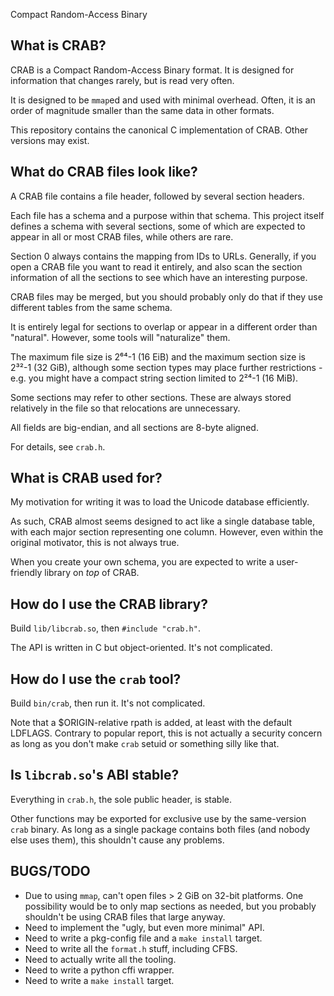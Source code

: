 Compact Random-Access Binary

## What is CRAB?

CRAB is a Compact Random-Access Binary format. It is designed for information
that changes rarely, but is read very often.

It is designed to be `mmap`ed and used with minimal overhead. Often, it is
an order of magnitude smaller than the same data in other formats.

This repository contains the canonical C implementation of CRAB. Other
versions may exist.


## What do CRAB files look like?

A CRAB file contains a file header, followed by several section headers.

Each file has a schema and a purpose within that schema. This project itself
defines a schema with several sections, some of which are expected to appear
in all or most CRAB files, while others are rare.

Section 0 always contains the mapping from IDs to URLs. Generally, if you
open a CRAB file you want to read it entirely, and also scan the section
information of all the sections to see which have an interesting purpose.

CRAB files may be merged, but you should probably only do that if they use
different tables from the same schema.

It is entirely legal for sections to overlap or appear in a different order
than "natural". However, some tools will "naturalize" them.

The maximum file size is 2⁶⁴-1 (16 EiB) and the maximum section size is
2³²-1 (32 GiB), although some section types may place further restrictions -
e.g. you might have a compact string section limited to 2²⁴-1 (16 MiB).

Some sections may refer to other sections. These are always stored
relatively in the file so that relocations are unnecessary.

All fields are big-endian, and all sections are 8-byte aligned.

For details, see `crab.h`.


## What is CRAB used for?

My motivation for writing it was to load the Unicode database efficiently.

As such, CRAB almost seems designed to act like a single database table,
with each major section representing one column. However, even within the
original motivator, this is not always true.

When you create your own schema, you are expected to write a user-friendly
library on *top* of CRAB.


## How do I use the CRAB library?

Build `lib/libcrab.so`, then `#include "crab.h"`.

The API is written in C but object-oriented. It's not complicated.


## How do I use the `crab` tool?

Build `bin/crab`, then run it. It's not complicated.

Note that a $ORIGIN-relative rpath is added, at least with the default
LDFLAGS. Contrary to popular report, this is not actually a security concern
as long as you don't make `crab` setuid or something silly like that.


## Is `libcrab.so`'s ABI stable?

Everything in `crab.h`, the sole public header, is stable.

Other functions may be exported for exclusive use by the same-version `crab`
binary. As long as a single package contains both files (and nobody else
uses them), this shouldn't cause any problems.


## BUGS/TODO

* Due to using `mmap`, can't open files > 2 GiB on 32-bit platforms.
  One possibility would be to only map sections as needed, but you probably
  shouldn't be using CRAB files that large anyway.
* Need to implement the "ugly, but even more minimal" API.
* Need to write a pkg-config file and a `make install` target.
* Need to write all the `format.h` stuff, including CFBS.
* Need to actually write all the tooling.
* Need to write a python cffi wrapper.
* Need to write a `make install` target.
